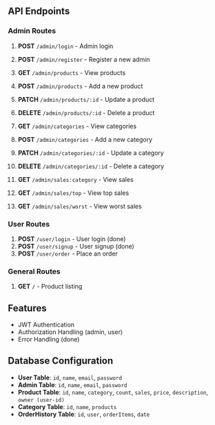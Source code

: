 ## API Endpoints

### Admin Routes

1. **POST** `/admin/login` - Admin login
2. **POST** `/admin/register` - Register a new admin

3. **GET** `/admin/products` - View products
4. **POST** `/admin/products` - Add a new product
5. **PATCH** `/admin/products/:id` - Update a product
6. **DELETE** `/admin/products/:id` - Delete a product

7. **GET** `/admin/categories` - View categories
8. **POST** `/admin/categories` - Add a new category
9. **PATCH** `/admin/categories/:id` - Update a category
10. **DELETE** `/admin/categories/:id` - Delete a category

11. **GET** `/admin/sales:category` - View sales
12. **GET** `/admin/sales/top` - View top sales
13. **GET** `/admin/sales/worst` - View worst sales

### User Routes

1. **POST** `/user/login` - User login (done)
2. **POST** `/user/signup` - User signup (done)
3. **POST** `/user/order` - Place an order

### General Routes

1. **GET** `/` - Product listing

## Features

- JWT Authentication
- Authorization Handling (admin, user)
- Error Handling (done)

## Database Configuration

- **User Table**: `id`, `name`, `email`, `password`
- **Admin Table**: `id`, `name`, `email`, `password`
- **Product Table**: `id`, `name`, `category`, `count`, `sales`, `price`, `description`, `owner (user-id)`
- **Category Table**: `id`, `name`, `products`
- **OrderHistory Table**: `id`, `user`, `orderItems`, `date`
